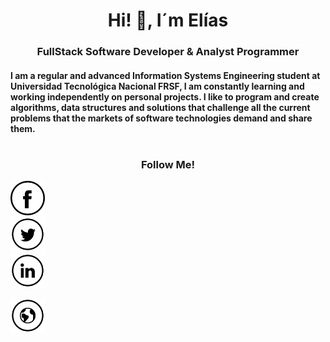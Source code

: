 <body>
<h1 align="center">Hi! 👋, I´m Elías</h1>
<h3 align="center">FullStack Software Developer & Analyst Programmer</h3>
<h4 align="left">I am a regular and advanced Information Systems Engineering student at Universidad Tecnológica Nacional FRSF, I am constantly learning and working independently on personal projects. I like to program and create algorithms, data structures and solutions that challenge all the current problems that the markets of software technologies demand and share them.</h5>
 <h1> 
 <h3 align="center">Follow Me!</h3>

  <div align="center"  style="width:55px;">
<a href="https://www.facebook.com/elias.suiva" target="_blank"><img src="https://github.com/eliassuiva/eliassuiva/blob/main/assets/fb.png" alt="Facebook" width="100"></a>
<a href="https://twitter.com/Elias_Suiva" target="_blank"><img src="https://github.com/eliassuiva/eliassuiva/blob/main/assets/tw.png" alt="Twitter" width="100"></a>
<a href="https://www.linkedin.com/in/eliassuiva404/" target="_blank"><img src="https://github.com/eliassuiva/eliassuiva/blob/main/assets/in.png" alt="LinkedIn" width="100"></a>

<a href="https://eliassuiva.000webhostapp.com/" target="_blank"><img src="https://github.com/eliassuiva/eliassuiva/blob/main/assets/www.png" alt="Website" width="100"></a>
   </div>
</body>
